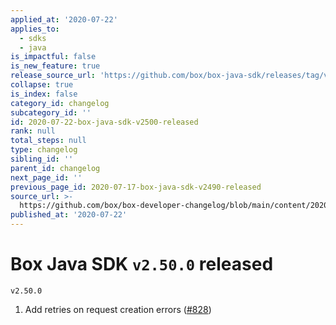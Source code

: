 ```yaml
---
applied_at: '2020-07-22'
applies_to:
  - sdks
  - java
is_impactful: false
is_new_feature: true
release_source_url: 'https://github.com/box/box-java-sdk/releases/tag/v2.50.0'
collapse: true
is_index: false
category_id: changelog
subcategory_id: ''
id: 2020-07-22-box-java-sdk-v2500-released
rank: null
total_steps: null
type: changelog
sibling_id: ''
parent_id: changelog
next_page_id: ''
previous_page_id: 2020-07-17-box-java-sdk-v2490-released
source_url: >-
  https://github.com/box/box-developer-changelog/blob/main/content/2020/07-22-box-java-sdk-v2500-released.md
published_at: '2020-07-22'
---
```

# Box Java SDK `v2.50.0` released

`v2.50.0`

1. Add retries on request creation errors ([#828][1])

[1]: https://github.com/box/box-java-sdk/issues/828